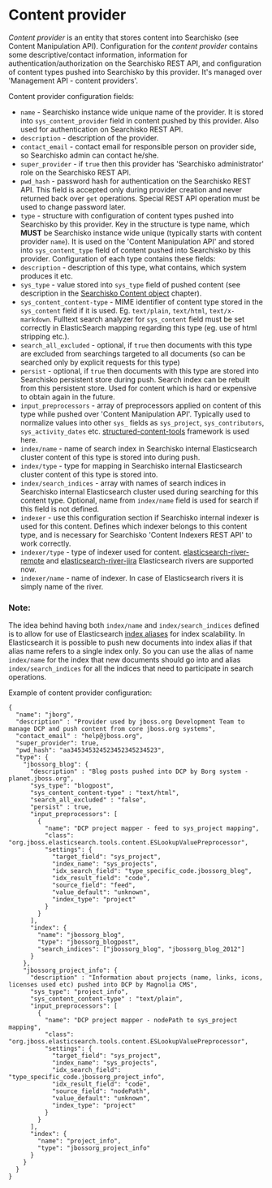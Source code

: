 Content provider
================

*Content provider* is an entity that stores content into Searchisko (see Content Manipulation API).
Configuration for the *content provider* contains some descriptive/contact information, information 
for authentication/authorization on the Searchisko REST API, and configuration of content types pushed 
into Searchisko by this provider.
It's managed over 'Management API - content providers'.

Content provider configuration fields:

* `name` - Searchisko instance wide unique name of the provider. It is stored into `sys_content_provider` field in content pushed by this provider. Also used for authentication on Searchisko REST API.
* `description` - description of the provider.
* `contact_email` - contact email for responsible person on provider side, so Searchisko admin can contact he/she.
* `super_provider` - if `true` then this provider has 'Searchisko administrator' role on the Searchisko REST API.
* `pwd_hash` - password hash for authentication on the Searchisko REST API. This field is accepted only during provider creation and never returned back over `get` operations. Special REST API operation must be used to change password later.  
* `type` - structure with configuration of content types pushed into Searchisko by this provider. Key in the structure is type name, which **MUST** be Searchisko instance wide unique (typically starts with content provider `name`). It is used on the 'Content Manipulation API' and stored into `sys_content_type` field of content pushed into Searchisko by this provider. Configuration of each type contains these fields:
 * `description` - description of this type, what contains, which system produces it etc.
 * `sys_type` - value stored into `sys_type` field of pushed content (see description in the [Searchisko Content object](../content/dcp_content_object.md) chapter).
 * `sys_content_content-type` - MIME identifier of content type stored in the `sys_content` field if it is used. Eg. `text/plain`, `text/html`, `text/x-markdown`. Fulltext search analyzer for `sys_content` field must be set correctly in ElasticSearch mapping regarding this type (eg. use of html stripping etc.).
 * `search_all_excluded` - optional, if `true` then documents with this type are excluded from searchings targeted to all documents (so can be searched only by explicit requests for this type)
 * `persist` - optional, if `true` then documents with this type are stored into Searchisko persistent store during push. Search index can be rebuilt from this persistent store. Used for content which is hard or expensive to obtain again in the future.
 * `input_preprocessors` - array of preprocessors applied on content of this type while pushed over 'Content Manipulation API'. Typically used to normalize values into other `sys_` fields as `sys_project`, `sys_contributors`, `sys_activity_dates` etc. [structured-content-tools](https://github.com/jbossorg/structured-content-tools) framework is used here.
 * `index/name` - name of search index in Searchisko internal Elasticsearch cluster content of this type is stored into during push.  
 * `index/type` - type for mapping in Searchisko internal Elasticsearch cluster content of this type is stored into.
 * `index/search_indices` - array with names of search indices in Searchisko internal Elasticsearch cluster used during searching for this content type. Optional, name from `index/name` field is used for search if this field is not defined.
 * `indexer` - use this configuration section if Searchisko internal indexer is used for this content. Defines which indexer belongs to this content type, and is necessary for Searchisko 'Content Indexers REST API' to work correctly.
 * `indexer/type` - type of indexer used for content. [elasticsearch-river-remote](https://github.com/searchisko/elasticsearch-river-remote) and [elasticsearch-river-jira](https://github.com/searchisko/elasticsearch-river-jira) Elasticsearch rivers are supported now. 
 * `indexer/name` - name of indexer. In case of Elasticsearch rivers it is simply name of the river.  
 
### Note:

The idea behind having both `index/name` and `index/search_indices` defined is to allow for use of Elasticsearch
[index aliases](http://www.elasticsearch.org/guide/en/elasticsearch/reference/0.90/indices-aliases.html)
for index scalability. In Elasticsearch it is possible to push new documents into index alias if that alias name refers
to a single index only. So you can use the alias of name `index/name` for the index that new documents should go into and
alias `index/search_indices` for all the indices that need to participate in search operations.

Example of content provider configuration:

	{
	  "name": "jborg",
	  "description" : "Provider used by jboss.org Development Team to manage DCP and push content from core jboss.org systems",
	  "contact_email" : "help@jboss.org",
	  "super_provider": true,
	  "pwd_hash": "aa345345324523452345234523",
	  "type": {
	    "jbossorg_blog": {
	      "description" : "Blog posts pushed into DCP by Borg system - planet.jboss.org",
	      "sys_type": "blogpost",
	      "sys_content_content-type" : "text/html",
	      "search_all_excluded" : "false",
	      "persist" : true,
	      "input_preprocessors": [
	        {
	          "name": "DCP project mapper - feed to sys_project mapping",
	          "class": "org.jboss.elasticsearch.tools.content.ESLookupValuePreprocessor",
	          "settings": {
	            "target_field": "sys_project",
	            "index_name": "sys_projects",
	            "idx_search_field": "type_specific_code.jbossorg_blog",
	            "idx_result_field": "code",
	            "source_field": "feed",
	            "value_default": "unknown",
	            "index_type": "project"
	          }
	        }
	      ],
	      "index": {
	        "name": "jbossorg_blog",
	        "type": "jbossorg_blogpost",
	        "search_indices": ["jbossorg_blog", "jbossorg_blog_2012"]
	      }
	    },
	    "jbossorg_project_info": {
	      "description" : "Information about projects (name, links, icons, licenses used etc) pushed into DCP by Magnolia CMS",
	      "sys_type": "project_info",
	      "sys_content_content-type" : "text/plain",
	      "input_preprocessors": [
	        {
	          "name": "DCP project mapper - nodePath to sys_project mapping",
	          "class": "org.jboss.elasticsearch.tools.content.ESLookupValuePreprocessor",
	          "settings": {
	            "target_field": "sys_project",
	            "index_name": "sys_projects",
	            "idx_search_field": "type_specific_code.jbossorg_project_info",
	            "idx_result_field": "code",
	            "source_field": "nodePath",
	            "value_default": "unknown",
	            "index_type": "project"
	          }
	        }
	      ],
	      "index": {
	        "name": "project_info",
	        "type": "jbossorg_project_info"
	      }
	    }
	  }
	}
